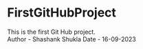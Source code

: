 # FirstGitHubProject
This is the first Git Hub project.
<br/>
Author - Shashank Shukla 
Date - 16-09-2023

